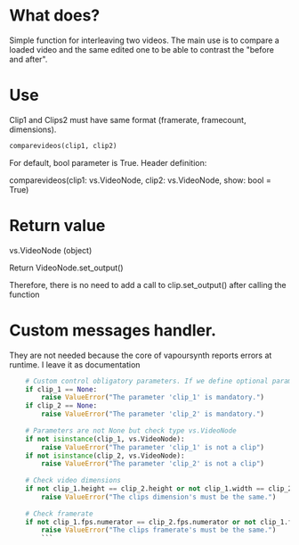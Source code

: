 # What does? 

  Simple function for interleaving two videos. The main use is to compare a loaded video and the same edited one to be able to contrast the "before and after".

# Use
  
  Clip1 and Clips2 must have same format (framerate, framecount, dimensions). 

  ```python
  comparevideos(clip1, clip2)
  ```
  
  For default, bool parameter is True. Header definition:
  
  comparevideos(clip1: vs.VideoNode, clip2: vs.VideoNode, show: bool = True)

# Return value

  vs.VideoNode (object)
  
  Return VideoNode.set_output()
  
  Therefore, there is no need to add a call to clip.set_output() after calling the function  
  
# Custom messages handler. 

They are not needed because the core of vapoursynth reports errors at runtime. I leave it as documentation
```python
	# Custom control obligatory parameters. If we define optional parameters (clip_1, clip_2) 
	if clip_1 == None:
		raise ValueError("The parameter 'clip_1' is mandatory.")
	if clip_2 == None:
		raise ValueError("The parameter 'clip_2' is mandatory.")
	
	# Parameters are not None but check type vs.VideoNode
	if not isinstance(clip_1, vs.VideoNode):
		raise ValueError("The parameter 'clip_1' is not a clip")
	if not isinstance(clip_2, vs.VideoNode):
		raise ValueError("The parameter 'clip_2' is not a clip")
	
	# Check video dimensions
	if not clip_1.height == clip_2.height or not clip_1.width == clip_2.width:
		raise ValueError("The clips dimension's must be the same.")
		
	# Check framerate
	if not clip_1.fps.numerator == clip_2.fps.numerator or not clip_1.fps.denominator == clip_2.fps.denominator:
		raise ValueError("The clips framerate's must be the same.")
		```

